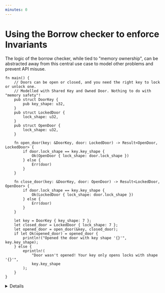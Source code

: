 ```yaml
---
minutes: 0
---
```


# Using the Borrow checker to enforce Invariants

The logic of the borrow checker, while tied to "memory ownership", can be
abstracted away from this central use case to model other problems and prevent
API misuse.

```rust,editable
fn main() {
    // Doors can be open or closed, and you need the right key to lock or unlock one.
    // Modelled with Shared Key and Owned Door. Nothing to do with "memory safety"!
    pub struct DoorKey {
        pub key_shape: u32,
    }
    pub struct LockedDoor {
        lock_shape: u32,
    }
    pub struct OpenDoor {
        lock_shape: u32,
    }

    fn open_door(key: &DoorKey, door: LockedDoor) -> Result<OpenDoor, LockedDoor> {
        if door.lock_shape == key.key_shape {
            Ok(OpenDoor { lock_shape: door.lock_shape })
        } else {
            Err(door)
        }
    }

    fn close_door(key: &DoorKey, door: OpenDoor) -> Result<LockedDoor, OpenDoor> {
        if door.lock_shape == key.key_shape {
            Ok(LockedDoor { lock_shape: door.lock_shape })
        } else {
            Err(door)
        }
    }

    let key = DoorKey { key_shape: 7 };
    let closed_door = LockedDoor { lock_shape: 7 };
    let opened_door = open_door(&key, closed_door);
    if let Ok(opened_door) = opened_door {
        println!("Opened the door with key shape '{}'", key.key_shape);
    } else {
        eprintln!(
            "Door wasn't opened! Your key only opens locks with shape '{}'",
            key.key_shape
        );
    }
}
```

<details>

<!-- TODO: link to typestate when that gets merged. -->

- The borrow checker has been used to prevent use-after-free and multiple
  mutable references up until this point, and we've used types to shape and
  restrict use of APIs already using the "typestate" pattern.

- This example uses the ownership & borrowing rules to model the locking and
  unlocking of a door. We can try to open a door with a key, but if it's the
  wrong key the door is still closed (here represented as an error) and the key
  persists regardless.

- The rules of the borrow checker exist to prevent developers from accessing,
  changing, and holding onto data in memory in unpredictable ways without being
  so restrictive that it would prevent _writing software_. The underlying
  logical system does not "know" what memory is. All it does is enforce a
  specific set of rules of how different operations affect what later operations
  are possible.

- Those rules can apply to many other cases: We can piggy-back onto the rules of
  the borrow checker to design APIs to be harder or impossible to misuse, even
  when there's little or no "memory safety" concerns in the problem domain. This
  section will walk through some of those different domains.

</details>
